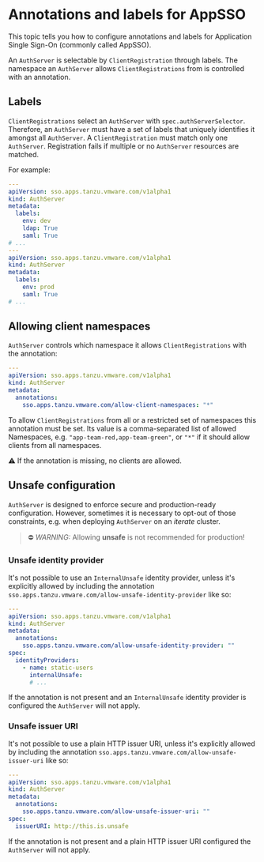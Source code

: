 # Annotations and labels for AppSSO

This topic tells you how to configure annotations and labels for 
Application Single Sign-On (commonly called AppSSO). 

An `AuthServer` is selectable by `ClientRegistration` through labels. 
The namespace an `AuthServer` allows `ClientRegistrations` from is controlled with an annotation.

## Labels

`ClientRegistrations` select an `AuthServer` with `spec.authServerSelector`. Therefore, an `AuthServer`
must have a set of labels that uniquely identifies it amongst all `AuthServer`. A `ClientRegistration` must match only
one `AuthServer`. Registration fails if multiple or no `AuthServer` resources are matched.

For example:

```yaml
---
apiVersion: sso.apps.tanzu.vmware.com/v1alpha1
kind: AuthServer
metadata:
  labels:
    env: dev
    ldap: True
    saml: True
# ...
---
apiVersion: sso.apps.tanzu.vmware.com/v1alpha1
kind: AuthServer
metadata:
  labels:
    env: prod
    saml: True
# ...
```

## Allowing client namespaces

`AuthServer` controls which namespace it allows `ClientRegistrations` with the annotation:

```yaml
---
apiVersion: sso.apps.tanzu.vmware.com/v1alpha1
kind: AuthServer
metadata:
  annotations:
    sso.apps.tanzu.vmware.com/allow-client-namespaces: "*"
```

To allow `ClientRegistrations` from all or a restricted set of namespaces this annotation must be set. Its value is a
comma-separated list of allowed Namespaces, e.g. `"app-team-red,app-team-green"`, or `"*"` if it should allow clients
from all namespaces.

⚠️ If the annotation is missing, no clients are allowed.

## Unsafe configuration

`AuthServer` is designed to enforce secure and production-ready configuration. However, sometimes it is necessary
to opt-out of those constraints, e.g. when deploying `AuthServer` on an _iterate_ cluster.

> ⛔️ _WARNING:_ Allowing **unsafe** is not recommended for production!

### Unsafe identity provider

It's not possible to use an `InternalUnsafe` identity provider, unless it's explicitly allowed by including the
annotation
`sso.apps.tanzu.vmware.com/allow-unsafe-identity-provider` like so:

```yaml
---
apiVersion: sso.apps.tanzu.vmware.com/v1alpha1
kind: AuthServer
metadata:
  annotations:
    sso.apps.tanzu.vmware.com/allow-unsafe-identity-provider: ""
spec:
  identityProviders:
    - name: static-users
      internalUnsafe:
      # ...
```

If the annotation is not present and an `InternalUnsafe` identity provider is configured the `AuthServer` will not
apply.

### Unsafe issuer URI

It's not possible to use a plain HTTP issuer URI, unless it's explicitly allowed by including the
annotation
`sso.apps.tanzu.vmware.com/allow-unsafe-issuer-uri` like so:

```yaml
---
apiVersion: sso.apps.tanzu.vmware.com/v1alpha1
kind: AuthServer
metadata:
  annotations:
    sso.apps.tanzu.vmware.com/allow-unsafe-issuer-uri: ""
spec:
  issuerURI: http://this.is.unsafe
```

If the annotation is not present and a plain HTTP issuer URI configured the `AuthServer` will not
apply.
